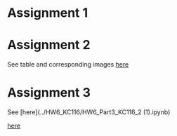 
# Assignment 1


# Assignment 2


See table and corresponding images [here](../HW6_KC116/HW6_KC116_Part2_README.md)

# Assignment 3

See [here](../HW6_KC116/HW6_Part3_KC116_2 (1).ipynb)
  
  
[here](../HW6_KC116/HW6_Part3_KC116_2(1).ipynb)
